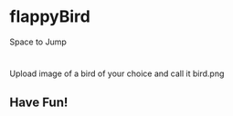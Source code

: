 # flappyBird
Space to Jump
#
Upload image of a bird of your choice and call it bird.png
## Have Fun!
